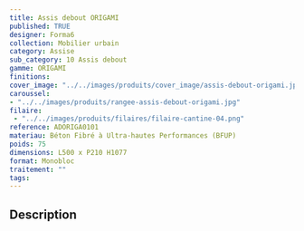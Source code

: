 ```yaml
---
title: Assis debout ORIGAMI 
published: TRUE
designer: Forma6
collection: Mobilier urbain
category: Assise
sub_category: 10 Assis debout
gamme: ORIGAMI
finitions: 
cover_image: "../../images/produits/cover_image/assis-debout-origami.jpg"
caroussel: 
- "../../images/produits/rangee-assis-debout-origami.jpg"
filaire: 
 - "../../images/produits/filaires/filaire-cantine-04.png"
reference: ADORIGA0101
materiau: Béton Fibré à Ultra-hautes Performances (BFUP)
poids: 75
dimensions: L500 x P210 H1077
format: Monobloc
traitement: ""
tags: 
---
```


## Description
